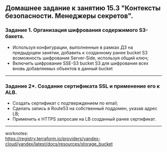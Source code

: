 ## Домашнее задание к занятию 15.3 "Контексты безопасности. Менеджеры секретов".


### Задание 1. Организация шифрования содержимого S3-бакета.

- Используя конфигурации, выполненные в рамках ДЗ на предыдущем занятии, добавить к созданному ранее bucket S3 возможность шифрования Server-Side, используя общий ключ;
- Включить шифрование SSE-S3 bucket S3 для шифрования всех вновь добавляемых объектов в данный bucket

---

### Задание 2*. Создание сертификата SSL и применение его к ALB.

- Создать сертификат с подтверждением по email;
- Сделать запись в Route53 на собственный поддомен, указав адрес LB;
- Применить к HTTPS запросам на LB созданный ранее сертификат.

---
worknotes: </br>
https://registry.terraform.io/providers/yandex-cloud/yandex/latest/docs/resources/storage_bucket </br>
